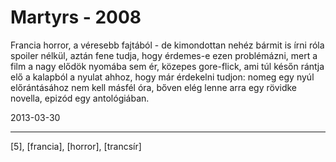 # Martyrs - 2008

Francia horror, a véresebb fajtából - de kimondottan nehéz bármit is írni róla spoiler nélkül, aztán fene tudja, hogy érdemes-e ezen problémázni, mert a film a nagy elődök nyomába sem ér, közepes gore-flick, ami túl későn rántja elő a kalapból a nyulat ahhoz, hogy már érdekelni tudjon: nomeg egy nyúl előrántásához nem kell másfél óra, bőven elég lenne arra egy rövidke novella, epizód egy antológiában.

2013-03-30 

----

[5], [francia], [horror], [trancsír]